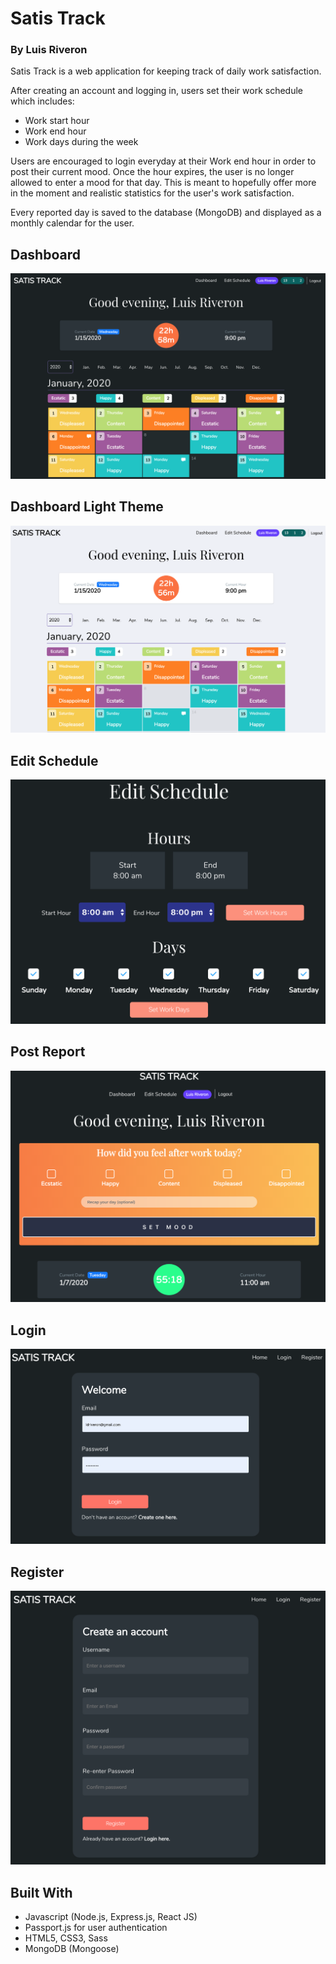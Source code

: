 # Satis Track
### By Luis Riveron

Satis Track is a web application for keeping track of daily work satisfaction.

After creating an account and logging in, users set their work schedule which includes:
- Work start hour
- Work end hour
- Work days during the week

Users are encouraged to login everyday at their Work end hour in order to post their current mood. Once the hour expires, the user is no longer allowed to enter a mood for that day. This is meant to hopefully offer more in the moment and realistic statistics for the user's work satisfaction.

Every reported day is saved to the database (MongoDB) and displayed as a monthly calendar for the user.

## Dashboard
![Satis Track Dashboard](public/Screenshots/DashboardSatisTrack.png)

## Dashboard Light Theme
![Satis Track Dashboard Light Theme](public/Screenshots/DashboardLightThemeSatisTrack.png)

## Edit Schedule
![Satis Track Edit Schedule](public/Screenshots/EditScheduleSatisTrack.png)

## Post Report
![Satis Track Post Report](public/Screenshots/PostReportSatisTrack.png)

## Login
![Satis Track Login](public/Screenshots/LoginSatisTrack.png)

## Register
![Satis Track Register](public/Screenshots/RegisterSatisTrack.png)

## Built With
- Javascript (Node.js, Express.js, React JS)
- Passport.js for user authentication
- HTML5, CSS3, Sass
- MongoDB (Mongoose)